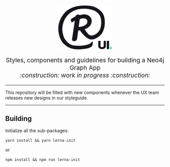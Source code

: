<p align="center">
  <img src="./ui.png" alt="UI." width=171" />
</p>

<p align="center" style="font-size: 1.2rem;">
  Styles, components and guidelines for building a Neo4j Graph App<br />
  <i>:construction: work in progress :construction:</i>
</p>

---

This repository will be filled with new components whenever the UX team releases new designs in our styleguide.

---
## Building

Initialize all the sub-packages:

```
yarn install && yarn lerna-init
```
or
```
npm install && npm run lerna-init
```
